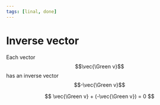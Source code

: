 ```yaml
---
tags: [linal, done]
---
```


# Inverse vector

Each vector $$\vec{\Green v}$$ has an inverse vector $$-\vec{\Green v}$$

$$
\vec{\Green v} + (-\vec{\Green v}) = 0
$$
